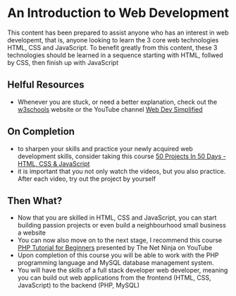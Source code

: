 # An Introduction to Web Development
This content has been prepared to assist anyone who has an interest in web developemt, that is, anyone looking to learn the 3 core web technologies HTML, CSS and JavaScript. To benefit greatly from this content, these 3 technologies should be learned in a sequence starting with HTML, follwed by CSS, then finish up with JavaScript

## Helful Resources
- Whenever you are stuck, or need a better explanation, check out the [w3schools](https://www.w3schools.com/) website or the YouTube channel [Web Dev Simplified](https://www.youtube.com/channel/UCFbNIlppjAuEX4znoulh0Cw)

## On Completion
- to sharpen your skills and practice your newly acquired web development skills, consider taking this course
[50 Projects In 50 Days - HTML, CSS & JavaScript](https://www.udemy.com/course/50-projects-50-days/)
- it is important that you not only watch the videos, but you also practice. After each video, try out the project by yourself

## Then What?
- Now that you are skilled in HTML, CSS and JavaScript, you can start building passion projects or even build a neighbourhood small business a website
- You can now also move on to the next stage, I recommend this course [PHP Tutorial for Beginners](https://www.youtube.com/watch?v=pWG7ajC_OVo&list=PL4cUxeGkcC9gksOX3Kd9KPo-O68ncT05o&ab_channel=TheNetNinja) presented by The Net Ninja on YouTube
- Upon completion of this course you will be able to work with the PHP programming language and MySQL database management system.
- You will have the skills of a full stack developer web developer, meaning you can build out web applications from the frontend (HTML, CSS, JavaScript) to the backend (PHP, MySQL)
